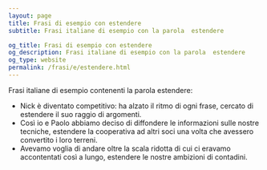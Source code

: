 ```yaml
---
layout: page
title: Frasi di esempio con estendere 
subtitle: Frasi italiane di esempio con la parola  estendere

og_title: Frasi di esempio con estendere 
og_description: Frasi italiane di esempio con la parola  estendere
og_type: website
permalink: /frasi/e/estendere.html
---
```


Frasi italiane di esempio contenenti la parola estendere:


- Nick è diventato competitivo: ha alzato il ritmo di ogni frase, cercato di estendere il suo raggio di argomenti.
- Così io e Paolo abbiamo deciso di diffondere le informazioni sulle nostre tecniche, estendere la cooperativa ad altri soci una volta che avessero convertito i loro terreni.
- Avevamo voglia di andare oltre la scala ridotta di cui ci eravamo accontentati così a lungo, estendere le nostre ambizioni di contadini.
